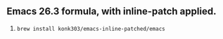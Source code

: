 ## Emacs 26.3 formula, with inline-patch applied.

1. `brew install konk303/emacs-inline-patched/emacs`
